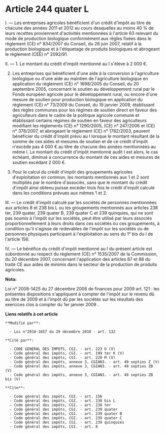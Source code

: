 # Article 244 quater L

I. ― Les entreprises agricoles bénéficient d'un crédit d'impôt au titre de chacune des années 2011 et 2012 au cours
desquelles au moins 40 % de leurs recettes proviennent d'activités mentionnées à l'article 63 relevant du mode de production
biologique conformément aux règles fixées dans le règlement (CE) n° 834/2007 du Conseil, du 28 juin 2007, relatif à la
production biologique et à l'étiquetage de produits biologiques et abrogeant le règlement (CEE) n° 2092/91. 

II. ― 1. Le montant du crédit d'impôt mentionné au I s'élève à 2 000 €. 

2. Les entreprises qui bénéficient d'une aide à la conversion à l'agriculture biologique ou d'une aide au maintien de
l'agriculture biologique en application du règlement (CE) n° 1698/2005 du Conseil, du 20 septembre 2005, concernant le
soutien au développement rural par le Fonds européen agricole pour le développement rural, ou encore d'une mesure de soutien
pour production biologique en application du règlement (CE) n° 73/2009 du Conseil, du 19 janvier 2009, établissant des règles
communes pour les régimes de soutien direct en faveur des agriculteurs dans le cadre de la politique agricole commune et
établissant certains régimes de soutien en faveur des agriculteurs modifiant les règlements (CE) n° 1290/2005, (CE) n°
247/2006 et (CE) n° 378/2007, et abrogeant le règlement (CE) n° 1782/2003, peuvent bénéficier du crédit d'impôt prévu au I
lorsque le montant résultant de la somme de ces aides et mesures de soutien et de ce crédit d'impôt n'excède pas 4 000 € au
titre de chacune des années mentionnées au même I. Le montant du crédit d'impôt mentionné audit I est alors, le cas échéant,
diminué à concurrence du montant de ces aides et mesures de soutien excédant 2 000 €. 

3. Pour le calcul du crédit d'impôt des groupements agricoles d'exploitation en commun, les montants mentionnés aux 1 et 2
sont multipliés par le nombre d'associés, sans que le montant du crédit d'impôt ainsi obtenu puisse excéder trois fois le
crédit d'impôt calculé dans les conditions prévues aux mêmes 1 et 2. 

III. ― Le crédit d'impôt calculé par les sociétés de personnes mentionnées aux articles 8 et 238 bis L ou les groupements
mentionnés aux articles 238 ter, 239 quater, 239 quater B, 239 quater C et 239 quinquies, qui ne sont pas soumis à l'impôt
sur les sociétés, peut être utilisé par leurs associés proportionnellement à leurs droits dans ces sociétés ou ces
groupements, à condition qu'il s'agisse de redevables de l'impôt sur les sociétés ou de personnes physiques participant à
l'exploitation au sens du 1° bis du I de l'article 156. 

IV. ― Le bénéfice du crédit d'impôt mentionné au I du présent article est subordonné au respect du règlement (CE) n°
1535/2007 de la Commission, du 20 décembre 2007, concernant l'application des articles 87 et 88 du traité CE aux aides de
minimis dans le secteur de la production de produits agricoles.

**Nota:**

Loi n° 2008-1425 du 27 décembre 2008 de finances pour 2009 art. 121 : les présentes dispositions s'appliquent à compter de
l'impôt sur le revenu dû au titre de 2009 et à l'impôt  dû par les sociétés sur les résultats des exercices clos à  compter
du 1er janvier 2009
.

**Liens relatifs à cet article**

	**Modifié par**:

	  - Loi n°2010-1657 du 29 décembre 2010 - art. 132

	**Cité par**:

	  - CODE GENERAL DES IMPOTS, CGI. - art. 223 O (V)
	  - Code général des impôts, CGI. - art. 199 ter K (V)
	  - Code général des impôts, CGI. - art. 220 M (V)
	  - Code général des impôts, annexe 3, CGIAN3. - art. 49 septies Z (V)
	  - Code général des impôts, annexe 3, CGIAN3. - art. 49 septies ZB (V)
	  - Code général des impôts, annexe 3, CGIAN3. - art. 49 septies ZB bis (V)

	**Cite**:

	  - Code général des impôts, CGI. - art. 156
	  - Code général des impôts, CGI. - art. 238 bis L
	  - Code général des impôts, CGI. - art. 238 ter
	  - Code général des impôts, CGI. - art. 239 quater
	  - Code général des impôts, CGI. - art. 239 quater B
	  - Code général des impôts, CGI. - art. 239 quater C
	  - Code général des impôts, CGI. - art. 239 quinquies
	  - Code général des impôts, CGI. - art. 8
